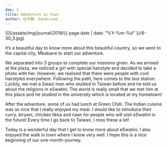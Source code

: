```yaml
---
day: 2
title: Adventure in town
author: 杜中蘋，Sandisiwe
---
```

![](/assets/img/journal/2019/{{ page.date | date: "%Y-%m-%d" }}/6-30_3.jpg)

It’s a beautiful day to know more about this beautiful country, so we went to the capital city, Mbabane to start our adventure.

We separated into 3 groups to complete our missions given. As we arrived at the plaza, we noticed a girl with special hairstyle and decided to take a photo with her. However, we realised that there were people with cool hairstyles everywhere. Following the path, here comes to the bus station. Luckily, we met a Swazi man who studied in Taiwan before and he told us about the religions in eSwatini. The world is really small that we met him at this place and he studied in the university which is located at my hometown!

After the adventure, some of us had lunch at Green Chilli. The Indian cuisine was so nice that I really enjoyed my meal. I would like to introduce their curry, biryani, chicken tikka and naan for people who will visit eSwatini in the future! Every time I go back to Taiwan, I miss these a lot!

Today is a wonderful day that I get to know more about eSwatini. I also enjoyed the walk in town where I know very well. I hope this is a nice beginning of our one-month-journey.
